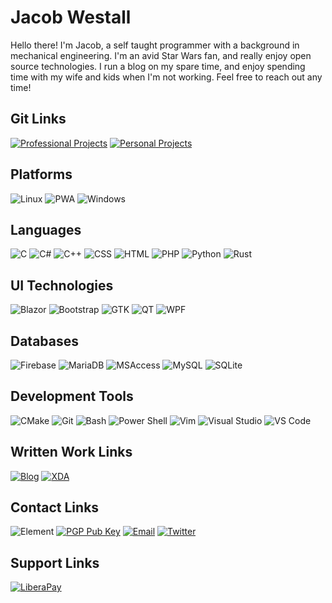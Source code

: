 # Jacob Westall

Hello there! I'm Jacob, a self taught programmer with a background in mechanical engineering. I'm an avid Star Wars fan, and really enjoy open source technologies. I run a blog on my spare time, and enjoy spending time with my wife and kids when I'm not working. Feel free to reach out any time!

## Git Links

[![Professional Projects](https://img.shields.io/badge/PROFESSIONAL-181717?style=for-the-badge&logo=github&logoColor=white)](https://github.com/jwestall)
[![Personal Projects](https://img.shields.io/badge/PERSONAL-FCA121?style=for-the-badge&logo=gitlab&logoColor=white)](https://gitlab.com/jlwtformer)

## Platforms

![Linux](https://img.shields.io/badge/LINUX-FCC624?style=for-the-badge&logo=linux&logoColor=white)
![PWA](https://img.shields.io/badge/PWA-5A0FC8?style=for-the-badge&logo=pwa&logoColor=white)
![Windows](https://img.shields.io/badge/WINDOWS-0078D6?style=for-the-badge&logo=windows&logoColor=white)  

## Languages

![C](https://img.shields.io/badge/C-A8B9CC?style=for-the-badge&logo=c&logoColor=white)
![C#](https://img.shields.io/badge/CSHARP-239120?style=for-the-badge&logo=csharp&logoColor=white)
![C++](https://img.shields.io/badge/CPLUSPLUS-00599C?style=for-the-badge&logo=cplusplus&logoColor=white)
![CSS](https://img.shields.io/badge/CSS-1572B6?style=for-the-badge&logo=css3&logoColor=white)
![HTML](https://img.shields.io/badge/HTML-E34F26?style=for-the-badge&logo=html5&logoColor=white)
![PHP](https://img.shields.io/badge/PHP-777BB4?style=for-the-badge&logo=php&logoColor=white)
![Python](https://img.shields.io/badge/PYTHON-3776AB?style=for-the-badge&logo=python&logoColor=white)
![Rust](https://img.shields.io/badge/RUST-000000?style=for-the-badge&logo=rust&logoColor=white)

## UI Technologies

![Blazor](https://img.shields.io/badge/BLAZOR-512BD4?style=for-the-badge&logo=blazor&logoColor=white)
![Bootstrap](https://img.shields.io/badge/BOOTSTRAP-7952B3?style=for-the-badge&logo=bootstrap&logoColor=white)
![GTK](https://img.shields.io/badge/GTK-4A86CF?style=for-the-badge&logo=gnome&logoColor=white)
![QT](https://img.shields.io/badge/QT-41CD52?style=for-the-badge&logo=qt&logoColor=white)
![WPF](https://img.shields.io/badge/WPF-0C54C2?style=for-the-badge&logo=xaml&logoColor=white)

## Databases

![Firebase](https://img.shields.io/badge/FIREBASE-FFCA28?style=for-the-badge&logo=firebase&logoColor=white)
![MariaDB](https://img.shields.io/badge/MARIADB-003545?style=for-the-badge&logo=mariadb&logoColor=white)
![MSAccess](https://img.shields.io/badge/MSACCESS-A4373A?style=for-the-badge&logo=microsoftaccess&logoColor=white)
![MySQL](https://img.shields.io/badge/MYSQL-4479A1?style=for-the-badge&logo=mysql&logoColor=white)
![SQLite](https://img.shields.io/badge/SQLITE-003B57?style=for-the-badge&logo=sqlite&logoColor=white)

## Development Tools

![CMake](https://img.shields.io/badge/CMAKE-064F8C?style=for-the-badge&logo=cmake&logoColor=white)
![Git](https://img.shields.io/badge/GIT-F05032?style=for-the-badge&logo=git&logoColor=white)
![Bash](https://img.shields.io/badge/BASH-4EAA25?style=for-the-badge&logo=gnubash&logoColor=white)
![Power Shell](https://img.shields.io/badge/POWERSHELL-5391FE?style=for-the-badge&logo=powershell&logoColor=white)
![Vim](https://img.shields.io/badge/VIM-019733?style=for-the-badge&logo=vim&logoColor=white)
![Visual Studio](https://img.shields.io/badge/VISUALSTUDIO-5C2D91?style=for-the-badge&logo=visualstudio&logoColor=white)
![VS Code](https://img.shields.io/badge/VSCODE-007ACC?style=for-the-badge&logo=visualstudiocode&logoColor=white)

## Written Work Links

[![Blog](https://img.shields.io/badge/MY_BLOG-FFA500?style=for-the-badge&logo=rss&logoColor=white)](https://jwestall.com/blog.html)
[![XDA](https://img.shields.io/badge/XDA_DEVELOPERS-EA7100?style=for-the-badge&logo=xdadevelopers&logoColor=white)](https://www.xda-developers.com/author/jakewestall/)

## Contact Links

![Element](https://img.shields.io/badge/ELEMENT-0DBD8B?style=for-the-badge&logo=element&logoColor=white)
[![PGP Pub Key](https://img.shields.io/badge/PGP_PUB_KEY-0093DD?style=for-the-badge&logo=gnuprivacyguard&logoColor=white)](https://jwestall.com/res/jacobwestall.asc)
[![Email](https://img.shields.io/badge/EMAIL-005FF9?style=for-the-badge&logo=maildotru&logoColor=white)](mailto:jacob@jwestall.com)
[![Twitter](https://img.shields.io/badge/TWITTER-1DA1F2?style=for-the-badge&logo=twitter&logoColor=white)](https://twitter.com/jwestall_com)

## Support Links

[![LiberaPay](https://img.shields.io/badge/LIBERAPAY-F6C915?style=for-the-badge&logo=liberapay&logoColor=white)](https://liberapay.com/Jacob_Westall/)
